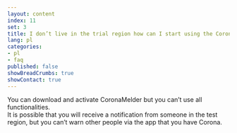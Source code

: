 ```yaml
---
layout: content
index: 11
set: 3
title: I don’t live in the trial region how can I start using the CoronaMelder app?
lang: pl
categories:
- pl
- faq
published: false
showBreadCrumbs: true
showContact: true
---
```


You can download and activate CoronaMelder but you can’t use all functionalities.  
It is possible that you will receive a notification from someone in the test region, but you can’t warn other people via the app that you have Corona.  
